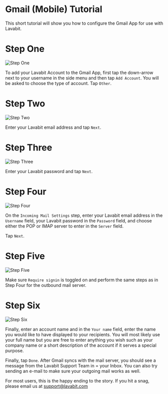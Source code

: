 
# Gmail (Mobile) Tutorial

This short tutorial will show you how to configure the Gmail App for use with Lavabit.

# Step One

![Step One](https://github.com/lavabit/tutorials/blob/master/gmail/step1.png "Step One")

To add your Lavabit Account to the Gmail App, first tap the down-arrow next to your username in the side menu
and then tap `Add Account`. You will be asked to choose the type of account. Tap `Other`.

# Step Two

![Step Two](https://github.com/lavabit/tutorials/blob/master/gmail/step2.png "Step Two")

Enter your Lavabit email address and tap `Next`.

# Step Three

![Step Three](https://github.com/lavabit/tutorials/blob/master/gmail/step3.png "Step Three")

Enter your Lavabit password and tap `Next`.

# Step Four

![Step Four](https://github.com/lavabit/tutorials/blob/master/gmail/step4.png "Step Four")

On the `Incoming Mail Settings` step, enter your Lavabit email address in the `Username` field, your Lavabit
password in the `Password` field, and choose either the POP or IMAP server to enter in the `Server` field.

Tap `Next`.

# Step Five

![Step Five](https://github.com/lavabit/tutorials/blob/master/gmail/step5.png "Step Five")

Make sure `Require signin` is toggled on and perform the same steps as in Step Four for the outbound mail server.

# Step Six

![Step Six](https://github.com/lavabit/tutorials/blob/master/gmail/step6.png "Step Six")

Finally, enter an account name and in the `Your name` field, enter the name you would like to have displayed to your
recipients. You will most likely use your full name but you are free to enter anything you wish such as your company
name or a short description of the account if it serves a special purpose.

Finally, tap `Done`. After Gmail syncs with the mail server, you should see a message from the Lavabit Support Team in =
your Inbox. You can also try sending an e-mail to make sure your outgoing mail works as well.

For most users, this is the happy ending to the story. If you hit a snag, please email us at support@lavabit.com

